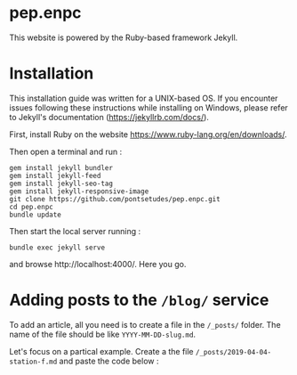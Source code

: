 # pep.enpc

This website is powered by the Ruby-based framework Jekyll.

# Installation
This installation guide was written for a UNIX-based OS. If you encounter issues following these instructions while installing on Windows, please refer to Jekyll's documentation (https://jekyllrb.com/docs/).

First, install Ruby on the website https://www.ruby-lang.org/en/downloads/.

Then open a terminal and run :
```
gem install jekyll bundler
gem install jekyll-feed
gem install jekyll-seo-tag
gem install jekyll-responsive-image
git clone https://github.com/pontsetudes/pep.enpc.git
cd pep.enpc
bundle update
```

Then start the local server running :
```
bundle exec jekyll serve
```
and browse http://localhost:4000/. Here you go.

# Adding posts to the `/blog/` service
To add an article, all you need is to create a file in the `/_posts/` folder. The name of the file should be like `YYYY-MM-DD-slug.md`.

Let's focus on a partical example. Create a the file `/_posts/2019-04-04-station-f.md` and paste the code below :

```

```
